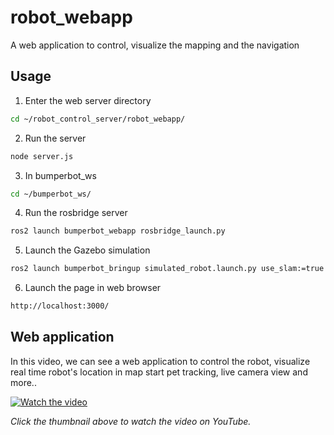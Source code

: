 # robot_webapp
A web application to control, visualize the mapping and the navigation

<!-- USAGE -->
## Usage
1. Enter the web server directory
```sh
cd ~/robot_control_server/robot_webapp/
```
2. Run the server
```sh
node server.js
```
3. In bumperbot_ws
```sh
cd ~/bumperbot_ws/
```
4. Run the rosbridge server
```sh
ros2 launch bumperbot_webapp rosbridge_launch.py
```
5. Launch the Gazebo simulation
```sh
ros2 launch bumperbot_bringup simulated_robot.launch.py use_slam:=true world_name:=small_house
```
6. Launch the page in web browser
```sh
http://localhost:3000/
```

## Web application
In this video, we can see a web application to control the robot, visualize real time robot's location in map start pet tracking, live camera view and more..

[![Watch the video](https://img.youtube.com/vi/l0P7VqYzA0s/0.jpg)](https://www.youtube.com/watch?v=l0P7VqYzA0s)

*Click the thumbnail above to watch the video on YouTube.*
